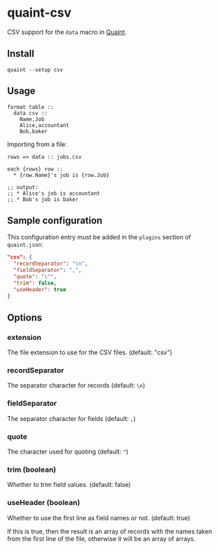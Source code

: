 
quaint-csv
==========

CSV support for the `data` macro in
[Quaint](http://breuleux.github.io/quaint).


## Install

    quaint --setup csv



## Usage

```quaint
format table ::
  data csv ::
    Name,Job
    Alice,accountant
    Bob,baker
```

Importing from a file:

```quaint
rows => data :: jobs.csv

each {rows} row ::
  * {row.Name}'s job is {row.Job}

;; output:
;; * Alice's job is accountant
;; * Bob's job is baker
```


## Sample configuration

This configuration entry must be added in the `plugins` section of
`quaint.json`:

```json
"csv": {
  "recordSeparator": "\n",
  "fieldSeparator": ",",
  "quote": "\"",
  "trim": false,
  "useHeader": true
}
```


## Options


### extension

The file extension to use for the CSV files. (default: "csv")


### recordSeparator

The separator character for records (default: `\n`)


### fieldSeparator

The separator character for fields (default: `,`)


### quote

The character used for quoting (default: `"`)


### trim (boolean)

Whether to trim field values. (default: false)


### useHeader (boolean)

Whether to use the first line as field names or not. (default: true)

If this is true, then the result is an array of records with the names
taken from the first line of the file, otherwise it will be an array
of arrays.


